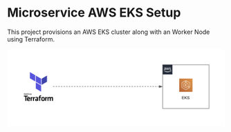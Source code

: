 # Microservice AWS EKS Setup

This project provisions an AWS EKS cluster along with an Worker Node using Terraform.

![terraform-eks](etc/terraform-eks.png)